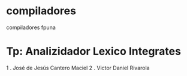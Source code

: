 compiladores
============

compiladores fpuna

Tp: Analizidador Lexico
Integrates
==========
1 . José de Jesús Cantero Maciel
2 . Victor Daniel Rivarola
